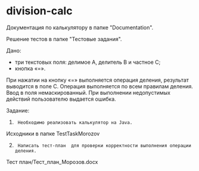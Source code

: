 # division-calc

Документация по калькулятору в папке "Documentation".

Решение тестов в папке "Тестовые задания".

Дано:
- три текстовых поля: делимое А, делитель В и частное С;
- кнопка «=».
 
При нажатии на кнопку «=» выполняется операция деления, результат выводится в поле С.  Операция выполняется по всем правилам деления. Ввод в поля немаскированный.
При выполнении недопустимых действий пользователю выдается ошибка.
 
Задание:
1)      Необходимо реализовать калькулятор на Java. 
Исходники в папке  TestTaskMorozov

2)      Написать тест-план  для проверки корректности выполнения операции деления.
Тест план/Тест_план_Морозов.docx
